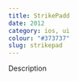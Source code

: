 ```yaml
---
title: StrikePadd 
date: 2012
category: ios, ui
colour: "#373737"
slug: strikepad
---
```


Description